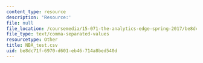 ```yaml
---
content_type: resource
description: 'Resource:'
file: null
file_location: /coursemedia/15-071-the-analytics-edge-spring-2017/be8dc71f6970d601eb46714a8bed540d_NBA_test.csv
file_type: text/comma-separated-values
resourcetype: Other
title: NBA_test.csv
uid: be8dc71f-6970-d601-eb46-714a8bed540d
---
```

